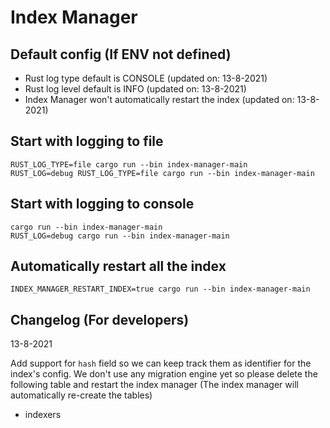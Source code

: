 # Index Manager

## Default config (If ENV not defined)
- Rust log type default is CONSOLE (updated on: 13-8-2021)
- Rust log level default is INFO (updated on: 13-8-2021)
- Index Manager won't automatically restart the index (updated on: 13-8-2021)

## Start with logging to file
```shell
RUST_LOG_TYPE=file cargo run --bin index-manager-main
RUST_LOG=debug RUST_LOG_TYPE=file cargo run --bin index-manager-main
```

## Start with logging to console
```shell
cargo run --bin index-manager-main
RUST_LOG=debug cargo run --bin index-manager-main
```

## Automatically restart all the index
```shell
INDEX_MANAGER_RESTART_INDEX=true cargo run --bin index-manager-main
```

## Changelog (For developers)
13-8-2021

Add support for `hash` field so we can keep track them as identifier for the index's config. 
We don't use any migration engine yet so please delete the following table and restart the index manager 
(The index manager will automatically re-create the tables)
- indexers